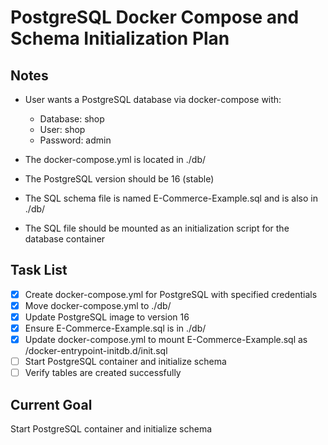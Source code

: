# PostgreSQL Docker Compose and Schema Initialization Plan

## Notes

- User wants a PostgreSQL database via docker-compose with:
  - Database: shop
  - User: shop
  - Password: admin

- The docker-compose.yml is located in ./db/
- The PostgreSQL version should be 16 (stable)
- The SQL schema file is named E-Commerce-Example.sql and is also in ./db/
- The SQL file should be mounted as an initialization script for the database container

## Task List

- [x] Create docker-compose.yml for PostgreSQL with specified credentials
- [x] Move docker-compose.yml to ./db/
- [x] Update PostgreSQL image to version 16
- [x] Ensure E-Commerce-Example.sql is in ./db/
- [x] Update docker-compose.yml to mount E-Commerce-Example.sql as /docker-entrypoint-initdb.d/init.sql
- [ ] Start PostgreSQL container and initialize schema
- [ ] Verify tables are created successfully

## Current Goal

Start PostgreSQL container and initialize schema

